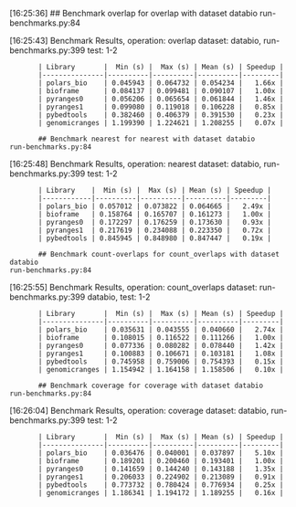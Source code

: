 [16:25:36] ## Benchmark overlap for overlap with dataset databio                                                                                                                                               run-benchmarks.py:84

[16:25:43]   Benchmark Results, operation: overlap dataset: databio,                                                                                                                                          run-benchmarks.py:399
                                    test: 1-2

           | Library       |  Min (s) |  Max (s) | Mean (s) | Speedup |
           |---------------|----------|----------|----------|---------|
           | polars_bio    | 0.045943 | 0.064732 | 0.054234 |   1.66x |
           | bioframe      | 0.084137 | 0.099481 | 0.090107 |   1.00x |
           | pyranges0     | 0.056206 | 0.065654 | 0.061844 |   1.46x |
           | pyranges1     | 0.099080 | 0.119018 | 0.106228 |   0.85x |
           | pybedtools    | 0.382460 | 0.406379 | 0.391530 |   0.23x |
           | genomicranges | 1.199390 | 1.224621 | 1.208255 |   0.07x |

           ## Benchmark nearest for nearest with dataset databio                                                                                                                                               run-benchmarks.py:84

[16:25:48]  Benchmark Results, operation: nearest dataset: databio,                                                                                                                                           run-benchmarks.py:399
                                   test: 1-2

           | Library    |  Min (s) |  Max (s) | Mean (s) | Speedup |
           |------------|----------|----------|----------|---------|
           | polars_bio | 0.057012 | 0.073822 | 0.064665 |   2.49x |
           | bioframe   | 0.158764 | 0.165707 | 0.161273 |   1.00x |
           | pyranges0  | 0.172297 | 0.176259 | 0.173630 |   0.93x |
           | pyranges1  | 0.217619 | 0.234088 | 0.223350 |   0.72x |
           | pybedtools | 0.845945 | 0.848980 | 0.847447 |   0.19x |

           ## Benchmark count-overlaps for count_overlaps with dataset databio                                                                                                                                 run-benchmarks.py:84

[16:25:55]    Benchmark Results, operation: count_overlaps dataset:                                                                                                                                           run-benchmarks.py:399
                                databio, test: 1-2

           | Library       |  Min (s) |  Max (s) | Mean (s) | Speedup |
           |---------------|----------|----------|----------|---------|
           | polars_bio    | 0.035631 | 0.043555 | 0.040660 |   2.74x |
           | bioframe      | 0.108015 | 0.116522 | 0.111266 |   1.00x |
           | pyranges0     | 0.077336 | 0.080282 | 0.078440 |   1.42x |
           | pyranges1     | 0.100883 | 0.106671 | 0.103181 |   1.08x |
           | pybedtools    | 0.745958 | 0.759006 | 0.754393 |   0.15x |
           | genomicranges | 1.154942 | 1.164158 | 1.158506 |   0.10x |

           ## Benchmark coverage for coverage with dataset databio                                                                                                                                             run-benchmarks.py:84

[16:26:04]   Benchmark Results, operation: coverage dataset: databio,                                                                                                                                         run-benchmarks.py:399
                                    test: 1-2

           | Library       |  Min (s) |  Max (s) | Mean (s) | Speedup |
           |---------------|----------|----------|----------|---------|
           | polars_bio    | 0.036476 | 0.040001 | 0.037897 |   5.10x |
           | bioframe      | 0.189201 | 0.200460 | 0.193401 |   1.00x |
           | pyranges0     | 0.141659 | 0.144240 | 0.143188 |   1.35x |
           | pyranges1     | 0.206033 | 0.224902 | 0.213089 |   0.91x |
           | pybedtools    | 0.773732 | 0.780424 | 0.776934 |   0.25x |
           | genomicranges | 1.186341 | 1.194172 | 1.189255 |   0.16x |

